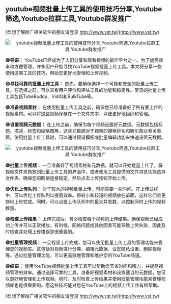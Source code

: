 ## **youtube视频批量上传工具的使用技巧分享,Youtube筛选,Youtube拉群工具,Youtube群发推广**

[😍想了解推广相关软件的朋友请登录 http://www.vst.tw](http://www.vst.tw)

 <center><img src="https://vst.tw/MP4/tuiguang/png/0.png" alt="youtube视频批量上传工具的使用技巧分享,Youtube筛选,Youtube拉群工具,Youtube群发推广"></center>

**😄导语：**
YouTube已经成为了人们分享和观看视频的最佳平台之一。为了提高效率和方便管理，许多用户开始寻找YouTube视频批量上传工具。本文将分享一些使用这类工具的技巧，帮助您更好地管理和上传视频。

**😄寻找可靠的批量上传工具：**
首先，要确保选择一个可靠和安全的批量上传工具。在选择之前，可以查看用户评价和评估工具的功能和稳定性。常见的批量上传工具包括TubeBuddy、VidIQ和BulkTube等。

**😄准备视频素材：**
在使用批量上传工具之前，确保您已经准备好了所有要上传的视频素材。可以将这些视频保存在一个文件夹中，以便更好地组织和管理。

**😄设置视频元数据：**
在上传之前，确保为每个视频设置好元数据。元数据包括标题、描述、标签和缩略图等。这些元数据对于视频的搜索排名和吸引观众至关重要。使用批量上传工具时，可以通过预设模板或批量编辑功能来快速设置元数据。

 <center><img src="https://vst.tw/MP4/tuiguang/png/7.png" alt="youtube视频批量上传工具的使用技巧分享,Youtube筛选,Youtube拉群工具,Youtube群发推广"></center>

**😄批量上传视频：**
一旦准备好了视频素材和元数据，就可以开始批量上传了。将视频文件夹拖放到批量上传工具的界面中，或者使用工具提供的文件浏览功能选择文件夹。确保您的网络连接稳定，然后点击上传按钮开始上传。

**😄优化上传队列：**
对于较大的视频批量上传，可能需要一些时间。在上传过程中，可以优化上传队列以提高效率。将较小和较短的视频放在前面，这样它们会更快地上传完成。同时，可以设置上传队列中的最大并发数，以控制同时上传的视频数量。

**😄检查上传结果：**
上传完成后，务必检查每个视频的上传结果。确保视频已经成功上传并可以正常播放。有时候，网络问题或其他因素可能导致上传失败，因此及时检查并处理上传错误是很重要的。

**😄批量管理视频：**
一旦视频上传完成，您可以使用批量上传工具的管理功能来管理您的视频库。这包括对视频进行分类、编辑元数据、设定隐私设置、删除视频等。通过批量管理功能，可以更高效地管理和维护您的YouTube频道。

**😄结语：**
使用YouTube视频批量上传工具可以帮助您节省时间和精力，并提高视频管理的效率。通过选择可靠的工具，准备好视频素材和设置适当的元数据，您可以更好地管理和上传视频。同时，及时检查上传结果并使用批量管理功能来管理视频库也是很重要的。愿这些技巧能对您在YouTube上的视频上传工作有所帮助。

[😍想了解推广相关软件的朋友请登录 http://www.vst.tw](http://www.vst.tw)




